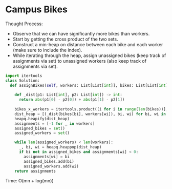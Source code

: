 # Campus Bikes

Thought Process:
* Observe that we can have significantly more bikes than workers.
* Start by getting the cross product of the two sets.
* Construct a min-heap on distance between each bike and each worker (make sure to include the index).
* While iterating through the heap, assign unassigned bikes (keep track of assignments via set) to unassigned workers (also keep track of assignments via set).

```python
import itertools
class Solution:
  def assignBikes(self, workers: List[List[int]], bikes: List[List[int]]) -> List[int]:
   
    def _dist(p1: List[int], p2: List[int]) -> int:
      return abs(p1[0] - p2[0]) + abs(p1[1] - p2[1])
    
    bikes_x_workers = itertools.product([i for i in range(len(bikes))], [j for j in range(len(workers))])
    dist_heap = [(_dist(bikes[bi], workers[wi]), bi, wi) for bi, wi in bikes_x_workers]
    heapq.heapify(dist_heap)
    assignments = [-1 for _ in workers]
    assigned_bikes = set()
    assigned_workers = set()

    while len(assigned_workers) < len(workers):
      _, bi, wi = heapq.heappop(dist_heap)
      if bi not in assigned_bikes and assignments[wi] < 0:
        assignments[wi] = bi 
        assigned_bikes.add(bi)
        assigned_workers.add(wi)
    return assignments 
```

Time: O(mn + log(mn))
